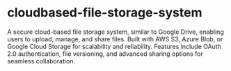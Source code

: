 # cloudbased-file-storage-system
A secure cloud-based file storage system, similar to Google Drive, enabling users to upload, manage, and share files. Built with AWS S3, Azure Blob, or Google Cloud Storage for scalability and reliability. Features include OAuth 2.0 authentication, file versioning, and advanced sharing options for seamless collaboration.
